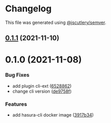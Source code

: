 # Changelog

This file was generated using [@jscutlery/semver](https://github.com/jscutlery/semver).

## [0.1.1](https://github.com/platyplus/platydev/compare/hasura-cli@0.1.0...hasura-cli@0.1.1) (2021-11-10)



# 0.1.0 (2021-11-08)


### Bug Fixes

* add plugin cli-ext ([6528862](https://github.com/platyplus/platydev/commit/6528862bc00c614033ef8f253b55763c6b153bda))
* change cli version ([de9758f](https://github.com/platyplus/platydev/commit/de9758f7cdaa85c14328fbeff6415b8aed36589c))


### Features

* add hasura-cli docker image ([3917b34](https://github.com/platyplus/platydev/commit/3917b34648970bffe6a899613a8cc55527ae78aa))
